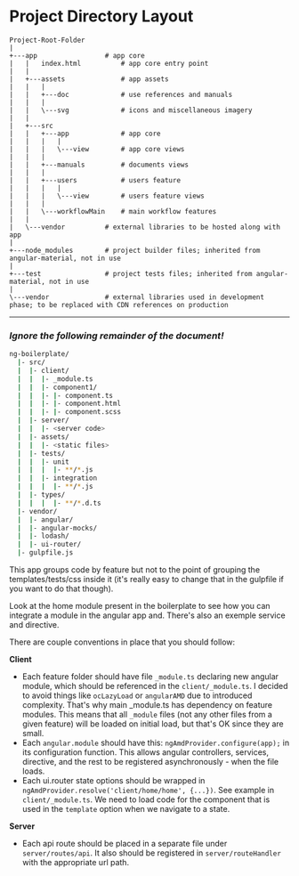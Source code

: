 # Project Directory Layout
``` 
Project-Root-Folder 
|
+---app                 # app core
|   |   index.html          # app core entry point
|   |   
|   +---assets              # app assets
|   |   |
|   |   +---doc             # use references and manuals
|   |   |
|   |   \---svg             # icons and miscellaneous imagery
|   |
|   +---src
|   |   +---app             # app core
|   |   |   |
|   |   |   \---view        # app core views
|   |   |
|   |   +---manuals         # documents views
|   |   |
|   |   +---users           # users feature
|   |   |   |
|   |   |   \---view        # users feature views
|   |   |
|   |   \---workflowMain    # main workflow features
|   |
|   \---vendor          # external libraries to be hosted along with app
|
+---node_modules        # project builder files; inherited from angular-material, not in use
|
+---test                # project tests files; inherited from angular-material, not in use
|
\---vendor              # external libraries used in development phase; to be replaced with CDN references on production
```

* * *

### *Ignore the following remainder of the document!*

```bash
ng-boilerplate/
  |- src/
  |  |- client/
  |  |  |- _module.ts
  |  |  |- component1/
  |  |  |- |- component.ts
  |  |  |- |- component.html
  |  |  |- |- component.scss
  |  |- server/
  |  |  |- <server code>
  |  |- assets/
  |  |  |- <static files>
  |  |- tests/
  |  |  |- unit
  |  |  |  |- **/*.js
  |  |  |- integration
  |  |  |  |- **/*.js
  |  |- types/
  |  |  |  |- **/*.d.ts
  |- vendor/
  |  |- angular/
  |  |- angular-mocks/
  |  |- lodash/
  |  |- ui-router/
  |- gulpfile.js
 ```

This app groups code by feature but not to the point of grouping
the templates/tests/css inside it (it's really easy to change
that in the gulpfile if you want to do that though).

Look at the home module present in the boilerplate to see how
you can integrate a module in the angular app and.
There's also an exemple service and directive.

There are couple conventions in place that you should follow:

**Client**
* Each feature folder should have file `_module.ts` declaring
  new angular module, which should be referenced in the
  `client/_module.ts`.
  I decided to avoid things like `ocLazyLoad` or `angularAMD`
  due to introduced complexity. That's why main _module.ts has
  dependency on feature modules. This means that all `_module`
  files (not any other files from a given feature) will be
  loaded on initial load, but that's OK since they are small.
* Each `angular.module` should have this:
  `ngAmdProvider.configure(app);` in its configuration function.
  This allows angular controllers, services, directive, and
  the rest to be registered asynchronously - when the file loads.
* Each ui.router state options should be wrapped in
  `ngAmdProvider.resolve('client/home/home', {...})`.
  See example in `client/_module.ts`.
  We need to load code for the component that is used in
  the `template` option when we navigate to a state.

**Server**
* Each api route should be placed in a separate file under
  `server/routes/api`. It also should be registered in
  `server/routeHandler` with the appropriate url path.
